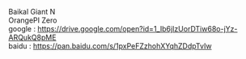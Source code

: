 Baikal Giant N<BR>
OrangePI Zero<BR>
google : https://drive.google.com/open?id=1_Ib6jIzUorDTiw68o-jYz-ARQukQ8pME<BR>
baidu : https://pan.baidu.com/s/1pxPeFZzhohXYqhZDdpTvIw<BR>

